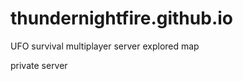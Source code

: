# thundernightfire.github.io

<p>UFO survival multiplayer server explored map</p>
<p>private server</p>
